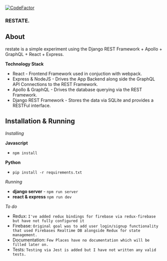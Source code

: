 [![CodeFactor](https://www.codefactor.io/repository/github/xurasky/restate/badge)](https://www.codefactor.io/repository/github/xurasky/restate)

### RESTATE.
## About
restate is a simple experiment using the Django REST Framework + Apollo + GraphQL + React + Express.

**Technology Stack**
- React - Frontend Framework used in conjuction with webpack.
- Express & NodeJS - Drives the App Backend along side the GraphQL API Connections to the REST Framework.
- Apollo & GraphQL - Drives the database querying via the REST Framework.
- Django REST Framework - Stores the data via SQLite and provides a RESTFul interface.

## Installation & Running

*Installing*

**Javascript**
- `npm install`

**Python**
- `pip install -r requirements.txt`

*Running*
-  **django server** - `npm run server`
-  **react & express** `npm run dev`

*To do*
- Redux: `I've added redux bindings for firebase via redux-firebase but have not fully configured it`
- Firebase: `Original goal was to add user login/signup functionality that used Firebases Realtime DB alongside Redux for state management.`
- Documentation: `Few Places have no documentation which will be filled later on.`
- Tests: `Testing via Jest is added but I have not written any valid tests.`
